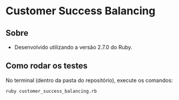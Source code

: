 # Customer Success Balancing 

## Sobre
- Desenvolvido utilizando a versão 2.7.0 do Ruby. 

## Como rodar os testes

No terminal (dentro da pasta do repositório), execute os comandos:

```
ruby customer_success_balancing.rb
```
